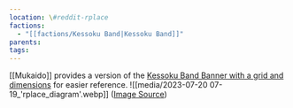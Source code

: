 ```yaml
---
location: \#reddit-rplace
factions:
  - "[[factions/Kessoku Band|Kessoku Band]]"
parents: 
tags: 
---
```

[[Mukaido]] provides a version of the [Kessoku Band Banner with a grid and dimensions](https://discord.com/channels/1093664259273130084/1131230952119615600/1131470449549778984) for easier reference.
![[media/2023-07-20 07-19_'rplace_diagram'.webp]]
([Image Source](https://discord.com/channels/1093664259273130084/1131230952119615600/1131470449549778984))
